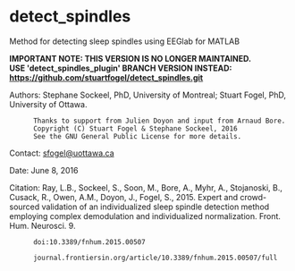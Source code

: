 # detect_spindles

Method for detecting sleep spindles using EEGlab for MATLAB

**IMPORTANT NOTE: THIS VERSION IS NO LONGER MAINTAINED.**  
**USE 'detect_spindles_plugin' BRANCH VERSION INSTEAD:**  
**https://github.com/stuartfogel/detect_spindles.git**

Authors: Stephane Sockeel, PhD, University of Montreal; Stuart Fogel, PhD, University of Ottawa.

          Thanks to support from Julien Doyon and input from Arnaud Bore.
          Copyright (C) Stuart Fogel & Stephane Sockeel, 2016
          See the GNU General Public License for more details.

Contact: sfogel@uottawa.ca

Date: June 8, 2016

Citation: Ray, L.B., Sockeel, S., Soon, M., Bore, A., Myhr, A., 
          Stojanoski, B., Cusack, R., Owen, A.M., Doyon, J., Fogel, S., 
          2015. Expert and crowd-sourced validation of an individualized 
          sleep spindle detection method employing complex demodulation 
          and individualized normalization. Front. Hum. Neurosci. 9. 

          doi:10.3389/fnhum.2015.00507

          journal.frontiersin.org/article/10.3389/fnhum.2015.00507/full
